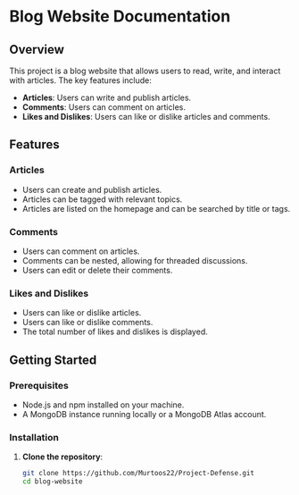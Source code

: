 # Blog Website Documentation

## Overview

This project is a blog website that allows users to read, write, and interact with articles. The key features include:

- **Articles**: Users can write and publish articles.
- **Comments**: Users can comment on articles.
- **Likes and Dislikes**: Users can like or dislike articles and comments.

## Features

### Articles
- Users can create and publish articles.
- Articles can be tagged with relevant topics.
- Articles are listed on the homepage and can be searched by title or tags.

### Comments
- Users can comment on articles.
- Comments can be nested, allowing for threaded discussions.
- Users can edit or delete their comments.

### Likes and Dislikes
- Users can like or dislike articles.
- Users can like or dislike comments.
- The total number of likes and dislikes is displayed.

## Getting Started

### Prerequisites
- Node.js and npm installed on your machine.
- A MongoDB instance running locally or a MongoDB Atlas account.

### Installation

1. **Clone the repository**:
   ```bash
   git clone https://github.com/Murtoos22/Project-Defense.git
   cd blog-website
